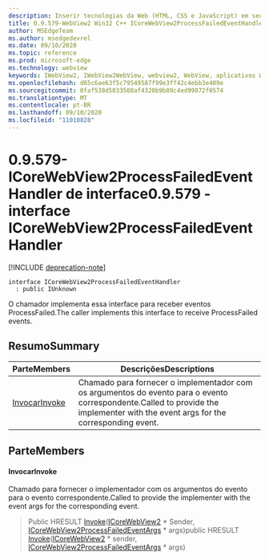 ```yaml
---
description: Inserir tecnologias da Web (HTML, CSS e JavaScript) em seus aplicativos nativos com o controle WebView2 do Microsoft Edge
title: 0.9.579-WebView2 Win32 C++ ICoreWebView2ProcessFailedEventHandler
author: MSEdgeTeam
ms.author: msedgedevrel
ms.date: 09/10/2020
ms.topic: reference
ms.prod: microsoft-edge
ms.technology: webview
keywords: IWebView2, IWebView2WebView, webview2, WebView, aplicativos Win32, Win32, Edge, ICoreWebView2, ICoreWebView2Controller, controle do navegador, HTML Edge, ICoreWebView2ProcessFailedEventHandler
ms.openlocfilehash: d65c6ae63f5c79540587f99e3ff42c4ebb3e409e
ms.sourcegitcommit: 0faf538d5033508af4320b9b89c4ed99872f0574
ms.translationtype: MT
ms.contentlocale: pt-BR
ms.lasthandoff: 09/10/2020
ms.locfileid: "11010828"
---
```

# <span data-ttu-id="ed913-104">0.9.579-ICoreWebView2ProcessFailedEventHandler de interface</span><span class="sxs-lookup"><span data-stu-id="ed913-104">0.9.579 - interface ICoreWebView2ProcessFailedEventHandler</span></span> 

[!INCLUDE [deprecation-note](../../includes/deprecation-note.md)]

```
interface ICoreWebView2ProcessFailedEventHandler
  : public IUnknown
```

<span data-ttu-id="ed913-105">O chamador implementa essa interface para receber eventos ProcessFailed.</span><span class="sxs-lookup"><span data-stu-id="ed913-105">The caller implements this interface to receive ProcessFailed events.</span></span>

## <span data-ttu-id="ed913-106">Resumo</span><span class="sxs-lookup"><span data-stu-id="ed913-106">Summary</span></span>

 <span data-ttu-id="ed913-107">Parte</span><span class="sxs-lookup"><span data-stu-id="ed913-107">Members</span></span>                        | <span data-ttu-id="ed913-108">Descrições</span><span class="sxs-lookup"><span data-stu-id="ed913-108">Descriptions</span></span>
--------------------------------|---------------------------------------------
[<span data-ttu-id="ed913-109">Invocar</span><span class="sxs-lookup"><span data-stu-id="ed913-109">Invoke</span></span>](#invoke) | <span data-ttu-id="ed913-110">Chamado para fornecer o implementador com os argumentos do evento para o evento correspondente.</span><span class="sxs-lookup"><span data-stu-id="ed913-110">Called to provide the implementer with the event args for the corresponding event.</span></span>

## <span data-ttu-id="ed913-111">Parte</span><span class="sxs-lookup"><span data-stu-id="ed913-111">Members</span></span>

#### <span data-ttu-id="ed913-112">Invocar</span><span class="sxs-lookup"><span data-stu-id="ed913-112">Invoke</span></span> 

<span data-ttu-id="ed913-113">Chamado para fornecer o implementador com os argumentos do evento para o evento correspondente.</span><span class="sxs-lookup"><span data-stu-id="ed913-113">Called to provide the implementer with the event args for the corresponding event.</span></span>

> <span data-ttu-id="ed913-114">Public HRESULT [Invoke](#invoke)([ICoreWebView2](icorewebview2.md) \* Sender, [ICoreWebView2ProcessFailedEventArgs](icorewebview2processfailedeventargs.md) \* args)</span><span class="sxs-lookup"><span data-stu-id="ed913-114">public HRESULT [Invoke](#invoke)([ICoreWebView2](icorewebview2.md) \* sender, [ICoreWebView2ProcessFailedEventArgs](icorewebview2processfailedeventargs.md) \* args)</span></span>

